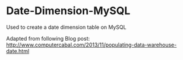 # Date-Dimension-MySQL
Used to create a date dimension table on MySQL

Adapted from following Blog post:
http://www.computercabal.com/2013/11/populating-data-warehouse-date.html

